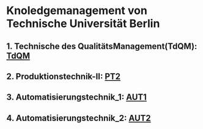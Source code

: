 # Knoledgemanagement von Technische Universität Berlin
## 1. Technische des QualitätsManagement(TdQM): [TdQM](https://github.com/XuechengWu/TdQM "质量管理")
## 2. Produktionstechnik-II: [PT2](https://github.com/XuechengWu/PT2 "机械制造技术基础")
## 3. Automatisierungstechnik_1: [AUT1](https://github.com/XuechengWu/Automatisierungstechnik/tree/main)
## 4. Automatisierungstechnik_2: [AUT2](https://github.com/XuechengWu/Automatisierungstechnik/tree/main)

